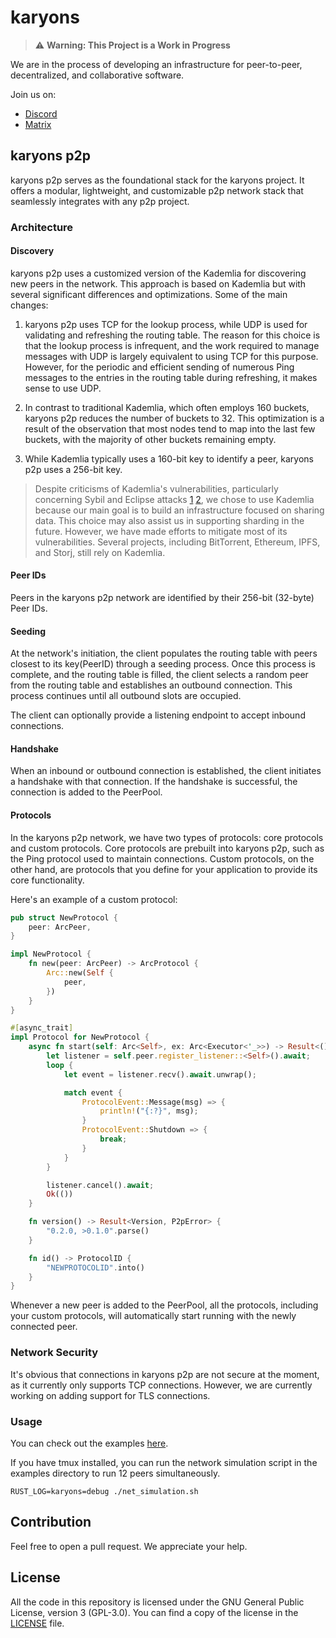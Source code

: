 # karyons

> :warning: **Warning: This Project is a Work in Progress**

We are in the process of developing an infrastructure for peer-to-peer,
decentralized, and collaborative software.

Join us on:

- [Discord](https://discord.gg/NDSpDdck)
- [Matrix](https://matrix.to/#/#karyons:matrix.org)

## karyons p2p

karyons p2p serves as the foundational stack for the karyons project. It
offers a modular, lightweight, and customizable p2p network stack that 
seamlessly integrates with any p2p project.

### Architecture 

#### Discovery 

karyons p2p uses a customized version of the Kademlia for discovering new peers 
in the network. This approach is based on Kademlia but with several significant 
differences and optimizations. Some of the main changes:

1. karyons p2p uses TCP for the lookup process, while UDP is used for
   validating and refreshing the routing table. The reason for this choice is
   that the lookup process is infrequent, and the work required to manage
   messages with UDP is largely equivalent to using TCP for this purpose.
   However, for the periodic and efficient sending of numerous Ping messages to
   the entries in the routing table during refreshing, it makes sense to
   use UDP.  

2. In contrast to traditional Kademlia, which often employs 160 buckets,
   karyons p2p reduces the number of buckets to 32. This optimization is a
   result of the observation that most nodes tend to map into the last few
   buckets, with the majority of other buckets remaining empty.

3. While Kademlia typically uses a 160-bit key to identify a peer, karyons p2p
   uses a 256-bit key.

> Despite criticisms of Kademlia's vulnerabilities, particularly concerning
> Sybil and Eclipse attacks [1](https://eprint.iacr.org/2018/236.pdf)
> [2](https://arxiv.org/abs/1908.10141), we chose to use Kademlia because our
> main goal is to build an infrastructure focused on sharing data. This choice
> may also assist us in supporting sharding in the future. However, we have made
> efforts to mitigate most of its vulnerabilities. Several projects, including
> BitTorrent, Ethereum, IPFS, and Storj, still rely on Kademlia.

#### Peer IDs

Peers in the karyons p2p network are identified by their 256-bit (32-byte) Peer IDs.

#### Seeding

At the network's initiation, the client populates the routing table with peers
closest to its key(PeerID) through a seeding process. Once this process is
complete, and the routing table is filled, the client selects a random peer
from the routing table and establishes an outbound connection. This process
continues until all outbound slots are occupied.

The client can optionally provide a listening endpoint to accept inbound 
connections.

#### Handshake

When an inbound or outbound connection is established, the client initiates a
handshake with that connection. If the handshake is successful, the connection
is added to the PeerPool.

#### Protocols

In the karyons p2p network, we have two types of protocols: core protocols and
custom protocols. Core protocols are prebuilt into karyons p2p, such as the
Ping protocol used to maintain connections. Custom protocols, on the other
hand, are protocols that you define for your application to provide its core
functionality.

Here's an example of a custom protocol:

```rust
pub struct NewProtocol {
    peer: ArcPeer,
}

impl NewProtocol {
    fn new(peer: ArcPeer) -> ArcProtocol {
        Arc::new(Self {
            peer,
        })
    }
}

#[async_trait]
impl Protocol for NewProtocol {
    async fn start(self: Arc<Self>, ex: Arc<Executor<'_>>) -> Result<(), P2pError> {
        let listener = self.peer.register_listener::<Self>().await;
        loop {
            let event = listener.recv().await.unwrap();

            match event {
                ProtocolEvent::Message(msg) => {
                    println!("{:?}", msg);
                }
                ProtocolEvent::Shutdown => {
                    break;
                }
            }
        }

        listener.cancel().await;
        Ok(())
    }

    fn version() -> Result<Version, P2pError> {
        "0.2.0, >0.1.0".parse()
    }

    fn id() -> ProtocolID {
        "NEWPROTOCOLID".into()
    }
}

```

Whenever a new peer is added to the PeerPool, all the protocols, including 
your custom protocols, will automatically start running with the newly connected peer.

### Network Security

It's obvious that connections in karyons p2p are not secure at the moment, as
it currently only supports TCP connections. However, we are currently working
on adding support for TLS connections.

### Usage

You can check out the examples [here](./karyons_p2p/examples). 

If you have tmux installed, you can run the network simulation script in the 
examples directory to run 12 peers simultaneously.

    RUST_LOG=karyons=debug ./net_simulation.sh

## Contribution

Feel free to open a pull request. We appreciate your help.

## License

All the code in this repository is licensed under the GNU General Public
License, version 3 (GPL-3.0). You can find a copy of the license in the
[LICENSE](./LICENSE) file.

